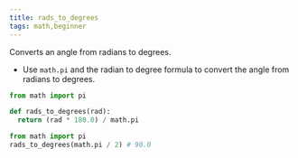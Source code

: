 ```yaml
---
title: rads_to_degrees
tags: math,beginner
---
```


Converts an angle from radians to degrees.

- Use `math.pi` and the radian to degree formula to convert the angle from radians to degrees.

```py
from math import pi

def rads_to_degrees(rad):
  return (rad * 180.0) / math.pi
```

```py
from math import pi
rads_to_degrees(math.pi / 2) # 90.0
```
